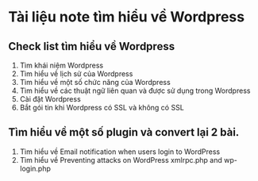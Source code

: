 # Tài liệu note tìm hiểu về Wordpress
## Check list tìm hiểu về Wordpress 
1. Tìm khái niệm Wordpress
2. Tìm hiểu về lịch sử của Wordpress 
3. Tìm hiểu về một số chức năng của Wordpress 
4. Tìm hiểu về các thuật ngữ liên quan và được sử dụng trong Wordpress 
5. Cài đặt Wordpress 
6. Bắt gói tin khi Wordpress có SSL và không có SSL 

## Tìm hiểu về một số plugin và convert lại 2 bài. 
1. Tìm hiểu về Email notification when users login to WordPress 
2. Tìm hiểu về Preventing attacks on WordPress xmlrpc.php and wp-login.php
